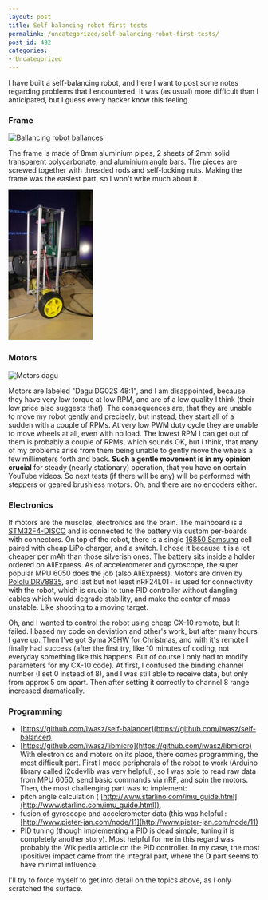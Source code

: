 ```yaml
---
layout: post
title: Self balancing robot first tests
permalink: /uncategorized/self-balancing-robot-first-tests/
post_id: 492
categories: 
- Uncategorized
---
```

I have built a self-balancing robot, and here I want to post some notes regarding problems that I encountered. It was (as usual) more difficult than I anticipated, but I guess every hacker know this feeling.

### Frame

[![Ballancing robot ballances](https://img.youtube.com/vi/VrV6Haa0kxQ/0.jpg)](http://www.youtube.com/watch?v=VrV6Haa0kxQ)

The frame is made of 8mm aluminium pipes, 2 sheets of 2mm solid transparent polycarbonate, and aluminium angle bars. The pieces are screwed together with threaded rods and self-locking nuts. Making the frame was the easiest part, so I won't write much about it.

![View from a side](/assets/22424639_1863508117010274_5025855902577973208_o-169x300.jpg)

### Motors

![Motors dagu](/blog/assets/86_P_1388386610626-300x219.jpg)

Motors are labeled "Dagu DG02S 48:1", and I am disappointed, because they have very low torque at low RPM, and are of a low quality I think (their low price also suggests that). The consequences are, that they are unable to move my robot gently and precisely, but instead, they start all of a sudden with a couple of RPMs. At very low PWM duty cycle they are unable to move wheels at all, even with no load. The lowest RPM I can get out of them is probably a couple of RPMs, which sounds OK, but I think, that many of my problems arise from them being unable to gently move the wheels a few millimeters forth and back. 
**Such a gentle movement is in my opinion crucial**
 for steady (nearly stationary) operation, that you have on certain YouTube videos. So next tests (if there will be any) will be performed with steppers or geared brushless motors. Oh, and there are no encoders either.

### Electronics

If motors are the muscles, electronics are the brain. The mainboard is a
[STM32F4-DISCO](http://www.st.com/en/evaluation-tools/stm32f4discovery.html) and is connected to the battery via custom per-boards with connectors. On top of the robot, there is a single 
[16850 Samsung](https://www.ebay.com/sch/i.html?_from=R40&_trksid=p2322090.m570.l1313.TR0.TRC0.H0.TRS0&_nkw=samsung+icr18650-26f&_sacat=0) cell paired with cheap LiPo charger, and a switch. I chose it because it is a lot cheaper per mAh than those silverish ones. The battery sits inside a holder ordered on AliExpress. As of accelerometer and gyroscope, the super popular MPU 6050 does the job (also AliExpress). Motors are driven by 
[Pololu DRV8835](https://www.pololu.com/product/2135), and last but not least nRF24L01+ is used for connectivity with the robot, which is crucial to tune PID controller without dangling cables which would degrade stability, and make the center of mass unstable. Like shooting to a moving target.

Oh, and I wanted to control the robot using cheap CX-10 remote, but It failed. I based my code on deviation and other's work, but after many hours I gave up. Then I've got Syma X5HW for Christmas, and with it's remote I finally had success (after the first try, like 10 minutes of coding, not everyday something like this happens. But of course I only had to modify parameters for my CX-10 code). At first, I confused the binding channel number (I set 0 instead of 8), and I was still able to receive data, but only from approx 5 cm apart. Then after setting it correctly to channel 8 range increased dramatically.

### Programming


* [https://github.com/iwasz/self-balancer](https://github.com/iwasz/self-balancer)	
* [https://github.com/iwasz/libmicro](https://github.com/iwasz/libmicro)
With electronics and motors on its place, there comes programming, the most difficult part. First I made peripherals of the robot to work (Arduino library called i2cdevlib was very helpful), so I was able to read raw data from MPU 6050, send basic commands via nRF, and spin the motors. Then, the most challenging part was to implement:
* pitch angle calculation (
[http://www.starlino.com/imu_guide.html](http://www.starlino.com/imu_guide.html)),	
* fusion of gyroscope and accelerometer data (this was helpful : 
[http://www.pieter-jan.com/node/11](http://www.pieter-jan.com/node/11) 	
* PID tuning (though implementing a PID is dead simple, tuning it is completely another story). Most helpful for me in this regard was probably the Wikipedia article on the PID controller. In my case, the most (positive) impact came from the integral part, where the **D** part seems to have minimal influence.

I'll try to force myself to get into detail on the topics above, as I only scratched the surface.
